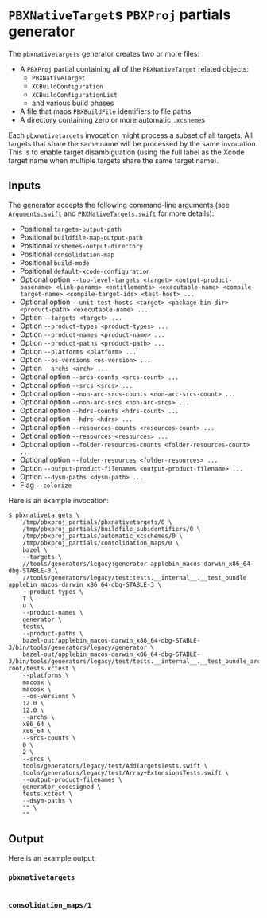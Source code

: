 # `PBXNativeTarget`s `PBXProj` partials generator

The `pbxnativetargets` generator creates two or more files:

- A `PBXProj` partial containing all of the `PBXNativeTarget` related objects:
  - `PBXNativeTarget`
  - `XCBuildConfiguration`
  - `XCBuildConfigurationList`
  - and various build phases
- A file that maps `PBXBuildFile` identifiers to file paths
- A directory containing zero or more automatic `.xcsheme`s

Each `pbxnativetargets` invocation might process a subset of all targets. All
targets that share the same name will be processed by the same invocation. This
is to enable target disambiguation (using the full label as the Xcode target
name when multiple targets share the same target name).

## Inputs

The generator accepts the following command-line arguments (see
[`Arguments.swift`](src/Generator/Arguments.swift) and
[`PBXNativeTargets.swift`](src/PBXNativeTargets.swift) for more details):

- Positional `targets-output-path`
- Positional `buildfile-map-output-path`
- Positional `xcshemes-output-directory`
- Positional `consolidation-map`
- Positional `build-mode`
- Positional `default-xcode-configuration`
- Optional option `--top-level-targets <target> <output-product-basename> <link-params> <entitlements> <executable-name> <compile-target-name> <compile-target-ids> <test-host> ...`
- Optional option `--unit-test-hosts <target> <package-bin-dir> <product-path> <executable-name> ...`
- Option `--targets <target> ...`
- Option `--product-types <product-types> ...`
- Option `--product-names <product-name> ...`
- Option `--product-paths <product-path> ...`
- Option `--platforms <platform> ...`
- Option `--os-versions <os-version> ...`
- Option `--archs <arch> ...`
- Optional option `--srcs-counts <srcs-count> ...`
- Optional option `--srcs <srcs> ...`
- Optional option `--non-arc-srcs-counts <non-arc-srcs-count> ...`
- Optional option `--non-arc-srcs <non-arc-srcs> ...`
- Optional option `--hdrs-counts <hdrs-count> ...`
- Optional option `--hdrs <hdrs> ...`
- Optional option `--resources-counts <resources-count> ...`
- Optional option `--resources <resources> ...`
- Optional option `--folder-resources-counts <folder-resources-count> ...`
- Optional option `--folder-resources <folder-resources> ...`
- Option `--output-product-filenames <output-product-filename> ...`
- Option `--dysm-paths <dysm-path> ...`
- Flag `--colorize`

Here is an example invocation:

```shell
$ pbxnativetargets \
    /tmp/pbxproj_partials/pbxnativetargets/0 \
    /tmp/pbxproj_partials/buildfile_subidentifiers/0 \
    /tmp/pbxproj_partials/automatic_xcschemes/0 \
    /tmp/pbxproj_partials/consolidation_maps/0 \
    bazel \
    --targets \
    //tools/generators/legacy:generator applebin_macos-darwin_x86_64-dbg-STABLE-3 \
    //tools/generators/legacy/test:tests.__internal__.__test_bundle applebin_macos-darwin_x86_64-dbg-STABLE-3 \
    --product-types \
    T \
    u \
    --product-names \
    generator \
    tests\
    --product-paths \
    bazel-out/applebin_macos-darwin_x86_64-dbg-STABLE-3/bin/tools/generators/legacy/generator \
    bazel-out/applebin_macos-darwin_x86_64-dbg-STABLE-3/bin/tools/generators/legacy/test/tests.__internal__.__test_bundle_archive-root/tests.xctest \
    --platforms \
    macosx \
    macosx \
    --os-versions \
    12.0 \
    12.0 \
    --archs \
    x86_64 \
    x86_64 \
    --srcs-counts \
    0 \
    2 \
    --srcs \
    tools/generators/legacy/test/AddTargetsTests.swift \
    tools/generators/legacy/test/Array+ExtensionsTests.swift \
    --output-product-filenames \
    generator_codesigned \
    tests.xctest \
    --dsym-paths \
    "" \
    ""
```

## Output

Here is an example output:

### `pbxnativetargets`

```

```

### `consolidation_maps/1`

```

```

